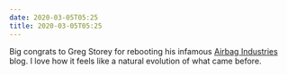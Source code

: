 ```yaml
---
date: 2020-03-05T05:25
title: 2020-03-05T05:25
---
```


Big congrats to Greg Storey for rebooting his infamous [Airbag Industries](https://airbagindustries.com/) blog. I love how it feels like a natural evolution of what came before.
